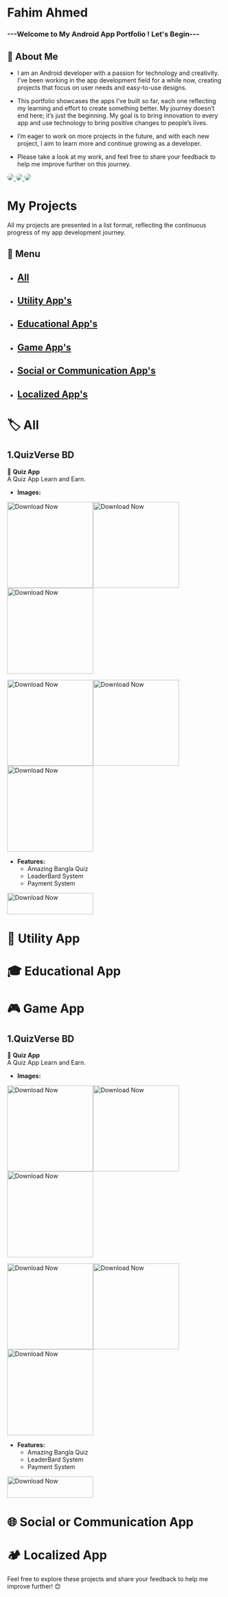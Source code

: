 # Fahim Ahmed

### ---Welcome to My Android App Portfolio ! Let's Begin---

## 🚀 About Me

* I am an Android developer with a passion for technology and creativity. I’ve been working in the app development field for a while now, creating projects that focus on user needs and easy-to-use designs.

 * This portfolio showcases the apps I’ve built so far, each one reflecting my learning and effort to create something better. My journey doesn’t end here; it’s just the beginning. My goal is to bring innovation to every app and use technology to bring positive changes to people’s lives.

* I’m eager to work on more projects in the future, and with each new project, I aim to learn more and continue growing as a developer.

* Please take a look at my work, and feel free to share your feedback to help me improve further on this journey.

<a href="https://mail.google.com/mail/u/0/#inbox">
  <img src="https://img.shields.io/badge/Gmail-Fahim-yellow.svg?style=for-the-badge&logo=gmail&logoColor=white" 
  style="border-radius: 12px;">
</a>
<a href="https://www.linkedin.com/in/fahim-ahmed-a3b843339/">
  <img src="https://img.shields.io/badge/Linkedin-Fahim-blue.svg?style=for-the-badge&logo=linkedin&logoColor=white" 
  style="border-radius: 12px;">
</a>
<a href="https://cb-fahim-ahmed.github.io/">
  <img src="https://img.shields.io/badge/website-Fahim-purple.svg?style=for-the-badge&logo=chromewebstore&logoColor=white" 
  style="border-radius: 12px;">
</a>

# My Projects
All my projects are presented in a list format, reflecting the continuous progress of my app development journey.

## 📌 Menu
- ## [All](#all)
- ## [Utility App's](#-utility-app)
- ## [Educational App's](#educational-app)
- ## [Game App's](#game-app)
- ## [Social or Communication App's](#all)
- ## [Localized App's](#all)

# 🏷️ All
## 1.QuizVerse BD
🧠 **Quiz App**  
A Quiz App Learn and Earn. 
- **Images:**

<img src="IMG/QuizVerseBDHome.png" alt="Download Now" width="200" /><img src="IMG/QuizVerseBDLeaderBoard.png" alt="Download Now" width="200" /><img src="IMG/QuizVerseBDSetting.png" alt="Download Now" width="200" />

<img src="IMG/QuizVerseBDQuiz.png" alt="Download Now" width="200" /><img src="IMG/QuizVerseBDScore.png" alt="Download Now" width="200" /><img src="IMG/QuizVerseBDPayment.png" alt="Download Now" width="200" /> 

- **Features:**  
   - Amazing Bangla Quiz
   - LeaderBard System
   - Payment System
    
<a href="APK/QuizVerse_BD.apk">
  <img src="https://freepngimg.com/download/download_now_button/25402-4-small-download-now-button-red.png?semt=ais_hybrid" alt="Download Now" style="height: 50px; width: 200px;"/>
</a>

# 🤝 Utility App

# 🎓 Educational App

# 🎮 Game App
## 1.QuizVerse BD
🧠 **Quiz App**  
A Quiz App Learn and Earn. 
- **Images:**

<img src="IMG/QuizVerseBDHome.png" alt="Download Now" width="200" /><img src="IMG/QuizVerseBDLeaderBoard.png" alt="Download Now" width="200" /><img src="IMG/QuizVerseBDSetting.png" alt="Download Now" width="200" />

<img src="IMG/QuizVerseBDQuiz.png" alt="Download Now" width="200" /><img src="IMG/QuizVerseBDScore.png" alt="Download Now" width="200" /><img src="IMG/QuizVerseBDPayment.png" alt="Download Now" width="200" /> 

- **Features:**  
   - Amazing Bangla Quiz
   - LeaderBard System
   - Payment System
    
<a href="APK/QuizVerse_BD.apk">
  <img src="https://freepngimg.com/download/download_now_button/25402-4-small-download-now-button-red.png?semt=ais_hybrid" alt="Download Now" style="height: 50px; width: 200px;"/>
</a>

# 🌐 Social or Communication App

# 🏕️ Localized App

Feel free to explore these projects and share your feedback to help me improve further! 😊
